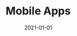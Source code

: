 ---
title: Mobile Apps
description: Brief description of this section
cover: apps.jpg
date: 2021-01-01
---